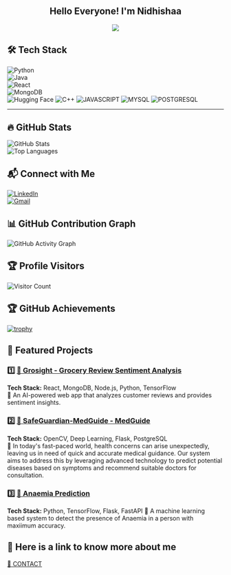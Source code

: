 <h2 align="center">Hello Everyone! I'm Nidhishaa </h2>
<p align="center">
  <img src="https://readme-typing-svg.herokuapp.com?color=F77247&lines=Software+Developer+|+WebDev+AI+ML;Passionate+about+Tech;Open+Source+Contributor">
</p>



## 🛠 Tech Stack  

![Python](https://img.shields.io/badge/Python-3776AB?style=for-the-badge&logo=python&logoColor=white)  
![Java](https://img.shields.io/badge/Java-ED8B00?style=for-the-badge&logo=openjdk&logoColor=white)  
![React](https://img.shields.io/badge/React-61DAFB?style=for-the-badge&logo=react&logoColor=black)  
![MongoDB](https://img.shields.io/badge/MongoDB-4EA94B?style=for-the-badge&logo=mongodb&logoColor=white)  
![Hugging Face](https://img.shields.io/badge/-HuggingFace-FDEE21?style=for-the-badge&logo=HuggingFace&logoColor=black)
![C++](https://img.shields.io/badge/C%2B%2B-00599C?style=for-the-badge&logo=c%2B%2B&logoColor=white)
![JAVASCRIPT](https://img.shields.io/badge/JavaScript-323330?style=for-the-badge&logo=javascript&logoColor=F7DF1E)
![MYSQL](https://img.shields.io/badge/MySQL-005C84?style=for-the-badge&logo=mysql&logoColor=white)
![POSTGRESQL](https://img.shields.io/badge/PostgreSQL-316192?style=for-the-badge&logo=postgresql&logoColor=white)

---

## 🔥 GitHub Stats  

![GitHub Stats](https://github-readme-stats.vercel.app/api?username=nidhicode7&show_icons=true&theme=radical)  
![Top Languages](https://github-readme-stats.vercel.app/api/top-langs/?username=nidhicode7&layout=compact&theme=radical)  



 
## 📬 Connect with Me 

[![LinkedIn](https://img.shields.io/badge/LinkedIn-0077B5?style=for-the-badge&logo=linkedin&logoColor=white)](https://in.linkedin.com/in/nidhishaa-ardham-767181303)  
[![Gmail](https://img.shields.io/badge/Gmail-D14836?style=for-the-badge&logo=gmail&logoColor=white)](mailto:nidhishaaardham07@gmail.com)  



## 📊 GitHub Contribution Graph  

![GitHub Activity Graph](https://github-readme-activity-graph.vercel.app/graph?username=nidhicode7&theme=dracula)  

## 🏆 Profile Visitors  
![Visitor Count](https://komarev.com/ghpvc/?username=nidhicode7&color=blue)  



## 🏆 GitHub Achievements

[![trophy](https://github-profile-trophy.vercel.app/?username=nidhicode7&theme=darkhub&no-frame=true&column=7&margin-w=10&margin-h=15)](https://github.com/ryo-ma/github-profile-trophy)




## 🚀 Featured Projects 

### 1️⃣ [🔗 Grosight - Grocery Review Sentiment Analysis](https://github.com/nidhicode7/grosight)  
**Tech Stack:** React, MongoDB, Node.js, Python, TensorFlow  
🔹 An AI-powered web app that analyzes customer reviews and provides sentiment insights.  

### 2️⃣ [🔗 SafeGuardian-MedGuide - MedGuide](https://github.com/nidhicode7/MedGuide)  
**Tech Stack:** OpenCV, Deep Learning, Flask, PostgreSQL  
🔹 In today's fast-paced world, health concerns can arise unexpectedly, leaving us in need of quick and accurate medical guidance. Our system aims to address this by leveraging advanced technology to predict potential diseases based on symptoms and recommend suitable doctors for consultation. 

### 3️⃣ [🔗 Anaemia Prediction](https://github.com/nidhicode7/Anaemia-Prediction)  
**Tech Stack:** Python, TensorFlow, Flask, FastAPI 
🔹 A machine learning based system to detect the presence of Anaemia in a person with maxiimum accuracy.

## 🚀 Here is a link to know more about me 
[🔗 CONTACT](https://myportfolio-mtjf.onrender.com) 
